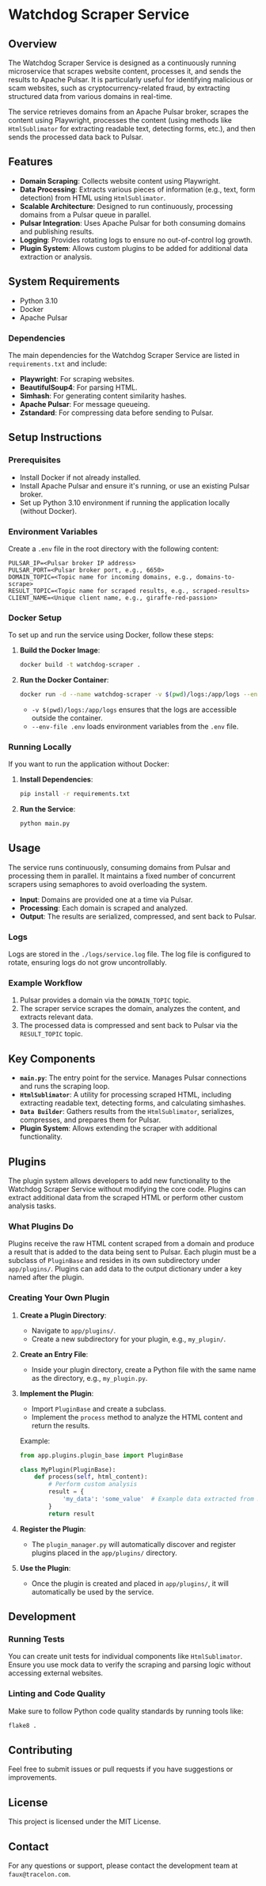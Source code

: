 # Watchdog Scraper Service

## Overview
The Watchdog Scraper Service is designed as a continuously running microservice that scrapes website content, processes it, and sends the results to Apache Pulsar. It is particularly useful for identifying malicious or scam websites, such as cryptocurrency-related fraud, by extracting structured data from various domains in real-time.

The service retrieves domains from an Apache Pulsar broker, scrapes the content using Playwright, processes the content (using methods like `HtmlSublimator` for extracting readable text, detecting forms, etc.), and then sends the processed data back to Pulsar.

## Features
- **Domain Scraping**: Collects website content using Playwright.
- **Data Processing**: Extracts various pieces of information (e.g., text, form detection) from HTML using `HtmlSublimator`.
- **Scalable Architecture**: Designed to run continuously, processing domains from a Pulsar queue in parallel.
- **Pulsar Integration**: Uses Apache Pulsar for both consuming domains and publishing results.
- **Logging**: Provides rotating logs to ensure no out-of-control log growth.
- **Plugin System**: Allows custom plugins to be added for additional data extraction or analysis.

## System Requirements
- Python 3.10
- Docker
- Apache Pulsar

### Dependencies
The main dependencies for the Watchdog Scraper Service are listed in `requirements.txt` and include:
- **Playwright**: For scraping websites.
- **BeautifulSoup4**: For parsing HTML.
- **Simhash**: For generating content similarity hashes.
- **Apache Pulsar**: For message queueing.
- **Zstandard**: For compressing data before sending to Pulsar.

## Setup Instructions
### Prerequisites
- Install Docker if not already installed.
- Install Apache Pulsar and ensure it's running, or use an existing Pulsar broker.
- Set up Python 3.10 environment if running the application locally (without Docker).

### Environment Variables
Create a `.env` file in the root directory with the following content:

```
PULSAR_IP=<Pulsar broker IP address>
PULSAR_PORT=<Pulsar broker port, e.g., 6650>
DOMAIN_TOPIC=<Topic name for incoming domains, e.g., domains-to-scrape>
RESULT_TOPIC=<Topic name for scraped results, e.g., scraped-results>
CLIENT_NAME=<Unique client name, e.g., giraffe-red-passion>
```

### Docker Setup
To set up and run the service using Docker, follow these steps:

1. **Build the Docker Image**:
   ```sh
   docker build -t watchdog-scraper .
   ```

2. **Run the Docker Container**:
   ```sh
   docker run -d --name watchdog-scraper -v $(pwd)/logs:/app/logs --env-file .env watchdog-scraper
   ```
   - `-v $(pwd)/logs:/app/logs` ensures that the logs are accessible outside the container.
   - `--env-file .env` loads environment variables from the `.env` file.

### Running Locally
If you want to run the application without Docker:

1. **Install Dependencies**:
   ```sh
   pip install -r requirements.txt
   ```

2. **Run the Service**:
   ```sh
   python main.py
   ```

## Usage
The service runs continuously, consuming domains from Pulsar and processing them in parallel. It maintains a fixed number of concurrent scrapers using semaphores to avoid overloading the system.

- **Input**: Domains are provided one at a time via Pulsar.
- **Processing**: Each domain is scraped and analyzed.
- **Output**: The results are serialized, compressed, and sent back to Pulsar.

### Logs
Logs are stored in the `./logs/service.log` file. The log file is configured to rotate, ensuring logs do not grow uncontrollably.

### Example Workflow
1. Pulsar provides a domain via the `DOMAIN_TOPIC` topic.
2. The scraper service scrapes the domain, analyzes the content, and extracts relevant data.
3. The processed data is compressed and sent back to Pulsar via the `RESULT_TOPIC` topic.

## Key Components
- **`main.py`**: The entry point for the service. Manages Pulsar connections and runs the scraping loop.
- **`HtmlSublimator`**: A utility for processing scraped HTML, including extracting readable text, detecting forms, and calculating simhashes.
- **`Data Builder`**: Gathers results from the `HtmlSublimator`, serializes, compresses, and prepares them for Pulsar.
- **Plugin System**: Allows extending the scraper with additional functionality.

## Plugins
The plugin system allows developers to add new functionality to the Watchdog Scraper Service without modifying the core code. Plugins can extract additional data from the scraped HTML or perform other custom analysis tasks.

### What Plugins Do
Plugins receive the raw HTML content scraped from a domain and produce a result that is added to the data being sent to Pulsar. Each plugin must be a subclass of `PluginBase` and resides in its own subdirectory under `app/plugins/`. Plugins can add data to the output dictionary under a key named after the plugin.

### Creating Your Own Plugin
1. **Create a Plugin Directory**:
   - Navigate to `app/plugins/`.
   - Create a new subdirectory for your plugin, e.g., `my_plugin/`.

2. **Create an Entry File**:
   - Inside your plugin directory, create a Python file with the same name as the directory, e.g., `my_plugin.py`.

3. **Implement the Plugin**:
   - Import `PluginBase` and create a subclass.
   - Implement the `process` method to analyze the HTML content and return the results.
   
   Example:
   ```python
   from app.plugins.plugin_base import PluginBase

   class MyPlugin(PluginBase):
       def process(self, html_content):
           # Perform custom analysis
           result = {
               'my_data': 'some_value'  # Example data extracted from HTML
           }
           return result
   ```

4. **Register the Plugin**:
   - The `plugin_manager.py` will automatically discover and register plugins placed in the `app/plugins/` directory.

5. **Use the Plugin**:
   - Once the plugin is created and placed in `app/plugins/`, it will automatically be used by the service.

## Development
### Running Tests
You can create unit tests for individual components like `HtmlSublimator`. Ensure you use mock data to verify the scraping and parsing logic without accessing external websites.

### Linting and Code Quality
Make sure to follow Python code quality standards by running tools like:
```sh
flake8 .
```

## Contributing
Feel free to submit issues or pull requests if you have suggestions or improvements.

## License
This project is licensed under the MIT License.

## Contact
For any questions or support, please contact the development team at `faux@tracelon.com`.
